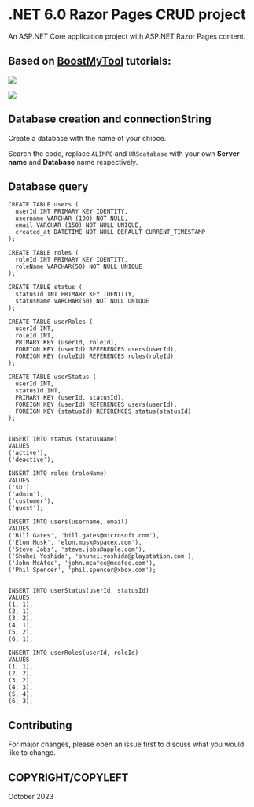 # .NET 6.0 Razor Pages CRUD project

An ASP.NET Core application project with ASP.NET Razor Pages content.

## Based on [BoostMyTool](https://www.youtube.com/@BoostMyTool/) tutorials:

[![](https://markdown-videos.vercel.app/youtube/T-e554Zt3n4)](https://youtu.be/T-e554Zt3n4)

[![](https://markdown-videos.vercel.app/youtube/JKgAU6XgGZs)](https://youtu.be/JKgAU6XgGZs)

## Database creation and connectionString

Create a database with the name of your chioce.

Search the code, replace ``ALIMPC`` and ``URSdatabase`` with your own **Server name** and **Database** name respectively.

## Database query

```
CREATE TABLE users (
  userId INT PRIMARY KEY IDENTITY,
  username VARCHAR (100) NOT NULL,
  email VARCHAR (150) NOT NULL UNIQUE,
  created_at DATETIME NOT NULL DEFAULT CURRENT_TIMESTAMP
);

CREATE TABLE roles (
  roleId INT PRIMARY KEY IDENTITY,
  roleName VARCHAR(50) NOT NULL UNIQUE
);

CREATE TABLE status (
  statusId INT PRIMARY KEY IDENTITY,
  statusName VARCHAR(50) NOT NULL UNIQUE
);

CREATE TABLE userRoles (
  userId INT,
  roleId INT,
  PRIMARY KEY (userId, roleId),
  FOREIGN KEY (userId) REFERENCES users(userId),
  FOREIGN KEY (roleId) REFERENCES roles(roleId)
);

CREATE TABLE userStatus (
  userId INT,
  statusId INT,
  PRIMARY KEY (userId, statusId),
  FOREIGN KEY (userId) REFERENCES users(userId),
  FOREIGN KEY (statusId) REFERENCES status(statusId)
);


INSERT INTO status (statusName)
VALUES
('active'),
('deactive');

INSERT INTO roles (roleName)
VALUES
('su'),
('admin'),
('customer'),
('guest');

INSERT INTO users(username, email)
VALUES
('Bill Gates', 'bill.gates@microsoft.com'),
('Elon Musk', 'elon.musk@spacex.com'),
('Steve Jobs', 'steve.jobs@apple.com'),
('Shuhei Yoshida', 'shuhei.yoshida@playstation.com'),
('John McAfee', 'john.mcafee@mcafee.com'),
('Phil Spencer', 'phil.spencer@xbox.com');


INSERT INTO userStatus(userId, statusId)
VALUES
(1, 1),
(2, 1),
(3, 2),
(4, 1),
(5, 2),
(6, 1);

INSERT INTO userRoles(userId, roleId)
VALUES
(1, 1),
(2, 2),
(3, 2),
(4, 3),
(5, 4),
(6, 3);
```

## Contributing

For major changes, please open an issue first
to discuss what you would like to change.

## COPYRIGHT/COPYLEFT

October 2023

